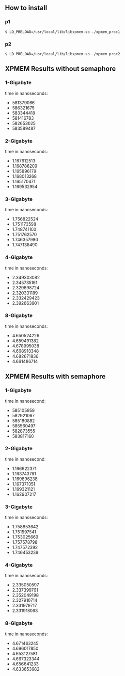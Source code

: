 ## How to install

### p1
````
$ LD_PRELOAD=/usr/local/lib/libxpmem.so ./xpmem_proc1
````

### p2
````
$ LD_PRELOAD=/usr/local/lib/libxpmem.so ./xpmem_proc2
````


## XPMEM Results without semaphore

### 1-Gigabyte

time in nanoseconds:

- 581379066
- 586321675
- 583344418
- 581416783
- 582653025
- 583589487

### 2-Gigabyte

time in nanoseconds:

- 1.167612513
- 1.168786209
- 1.165896179
- 1.168013268
- 1.165170471
- 1.169532954


### 3-Gigabyte

time in nanoseconds:

- 1.756822524
- 1.751173598
- 1.748741100
- 1.751762570
- 1.746357980
- 1.747138490


### 4-Gigabyte

time in nanoseconds:

- 2.349303082
- 2.345735161
- 2.329898724
- 2.320331189
- 2.332429423
- 2.392663601



### 8-Gigabyte

time in nanoseconds:

- 4.650524226
- 4.659491382
- 4.678995038
- 4.668918348
- 4.682671836
- 4.661486714



## XPMEM Results with semaphore

### 1-Gigabyte

time in nanosecond:

- 585105959
- 582921067
- 585180882
- 585560497
- 582873555
- 583817160


### 2-Gigabyte

time in nanosecond:

- 1.166622371
- 1.163743761
- 1.169896238
- 1.167371051
- 1.169321121
- 1.162907217


### 3-Gigabyte

time in nanoseconds:

- 1.758853642
- 1.751597541
- 1.753025669
- 1.757578798
- 1.747572392
- 1.746453239

### 4-Gigabyte

time in nanoseconds:

- 2.335050597
- 2.337399761
- 2.352049198
- 2.327910714
- 2.331979717
- 2.331918063

### 8-Gigabyte

time in nanoseconds:

- 4.671463245
- 4.696017850
- 4.653127581
- 4.667323344
- 4.656641233
- 4.633653682
